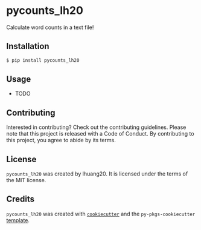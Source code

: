 # pycounts_lh20

Calculate word counts in a text file!

## Installation

```bash
$ pip install pycounts_lh20
```

## Usage

- TODO

## Contributing

Interested in contributing? Check out the contributing guidelines. Please note that this project is released with a Code of Conduct. By contributing to this project, you agree to abide by its terms.

## License

`pycounts_lh20` was created by lhuang20. It is licensed under the terms of the MIT license.

## Credits

`pycounts_lh20` was created with [`cookiecutter`](https://cookiecutter.readthedocs.io/en/latest/) and the `py-pkgs-cookiecutter` [template](https://github.com/py-pkgs/py-pkgs-cookiecutter).

